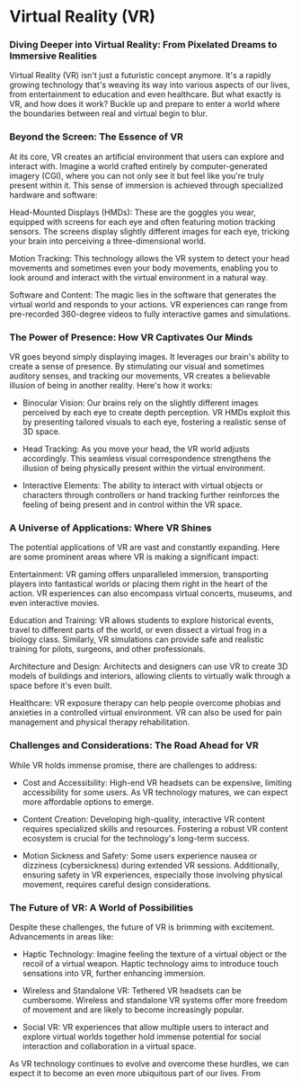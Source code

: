 # Virtual Reality (VR)

### Diving Deeper into Virtual Reality: From Pixelated Dreams to Immersive Realities

Virtual Reality (VR) isn't just a futuristic concept anymore. It's a rapidly growing technology that's weaving its way into various aspects of our lives, from entertainment to education and even healthcare. But what exactly is VR, and how does it work? Buckle up and prepare to enter a world where the boundaries between real and virtual begin to blur.



### Beyond the Screen: The Essence of VR



At its core, VR creates an artificial environment that users can explore and interact with. Imagine a world crafted entirely by computer-generated imagery (CGI), where you can not only see it but feel like you're truly present within it. This sense of immersion is achieved through specialized hardware and software:



Head-Mounted Displays (HMDs): These are the goggles you wear, equipped with screens for each eye and often featuring motion tracking sensors. The screens display slightly different images for each eye, tricking your brain into perceiving a three-dimensional world.

Motion Tracking: This technology allows the VR system to detect your head movements and sometimes even your body movements, enabling you to look around and interact with the virtual environment in a natural way.

Software and Content: The magic lies in the software that generates the virtual world and responds to your actions. VR experiences can range from pre-recorded 360-degree videos to fully interactive games and simulations.

### The Power of Presence: How VR Captivates Our Minds



VR goes beyond simply displaying images. It leverages our brain's ability to create a sense of presence. By stimulating our visual and sometimes auditory senses, and tracking our movements, VR creates a believable illusion of being in another reality. Here's how it works:



- Binocular Vision: Our brains rely on the slightly different images perceived by each eye to create depth perception. VR HMDs exploit this by presenting tailored visuals to each eye, fostering a realistic sense of 3D space.

- Head Tracking: As you move your head, the VR world adjusts accordingly. This seamless visual correspondence strengthens the illusion of being physically present within the virtual environment.

- Interactive Elements: The ability to interact with virtual objects or characters through controllers or hand tracking further reinforces the feeling of being present and in control within the VR space.

### A Universe of Applications: Where VR Shines



The potential applications of VR are vast and constantly expanding. Here are some prominent areas where VR is making a significant impact:



Entertainment: VR gaming offers unparalleled immersion, transporting players into fantastical worlds or placing them right in the heart of the action. VR experiences can also encompass virtual concerts, museums, and even interactive movies.

Education and Training: VR allows students to explore historical events, travel to different parts of the world, or even dissect a virtual frog in a biology class. Similarly, VR simulations can provide safe and realistic training for pilots, surgeons, and other professionals.

Architecture and Design: Architects and designers can use VR to create 3D models of buildings and interiors, allowing clients to virtually walk through a space before it's even built.

Healthcare: VR exposure therapy can help people overcome phobias and anxieties in a controlled virtual environment. VR can also be used for pain management and physical therapy rehabilitation.

### Challenges and Considerations: The Road Ahead for VR



While VR holds immense promise, there are challenges to address:



- Cost and Accessibility: High-end VR headsets can be expensive, limiting accessibility for some users. As VR technology matures, we can expect more affordable options to emerge.

- Content Creation: Developing high-quality, interactive VR content requires specialized skills and resources. Fostering a robust VR content ecosystem is crucial for the technology's long-term success.

- Motion Sickness and Safety: Some users experience nausea or dizziness (cybersickness) during extended VR sessions. Additionally, ensuring safety in VR experiences, especially those involving physical movement, requires careful design considerations.

### The Future of VR: A World of Possibilities



Despite these challenges, the future of VR is brimming with excitement. Advancements in areas like:



- Haptic Technology: Imagine feeling the texture of a virtual object or the recoil of a virtual weapon. Haptic technology aims to introduce touch sensations into VR, further enhancing immersion.

- Wireless and Standalone VR: Tethered VR headsets can be cumbersome. Wireless and standalone VR systems offer more freedom of movement and are likely to become increasingly popular.

- Social VR: VR experiences that allow multiple users to interact and explore virtual worlds together hold immense potential for social interaction and collaboration in a virtual space.

As VR technology continues to evolve and overcome these hurdles, we can expect it to become an even more ubiquitous part of our lives. From